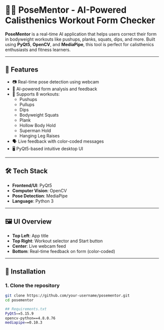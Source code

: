 # 🤸‍♂️ PoseMentor - AI-Powered Calisthenics Workout Form Checker

**PoseMentor** is a real-time AI application that helps users correct their form in bodyweight workouts like pushups, planks, squats, dips, and more. Built using **PyQt5**, **OpenCV**, and **MediaPipe**, this tool is perfect for calisthenics enthusiasts and fitness learners.

---

## 🎯 Features

- 📷 Real-time pose detection using webcam
- 🧠 AI-powered form analysis and feedback
- 🧘 Supports 8 workouts:
  - Pushups
  - Pullups
  - Dips
  - Bodyweight Squats
  - Plank
  - Hollow Body Hold
  - Superman Hold
  - Hanging Leg Raises
- 🗣 Live feedback with color-coded messages
- 🖥 PyQt5-based intuitive desktop UI

---

## 🛠 Tech Stack

- **Frontend/UI**: PyQt5
- **Computer Vision**: OpenCV
- **Pose Detection**: MediaPipe
- **Language**: Python 3

---

## 🖼 UI Overview

- **Top Left**: App title
- **Top Right**: Workout selector and Start button
- **Center**: Live webcam feed
- **Bottom**: Real-time feedback on form (color-coded)

---

## 🧰 Installation

### 1. Clone the repository

```bash
git clone https://github.com/your-username/posementor.git
cd posementor

## Requirements.txt
PyQt5==5.15.9
opencv-python==4.8.0.76
mediapipe==0.10.3
